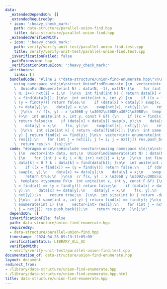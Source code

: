 ```yaml
---
data:
  _extendedDependsOn: []
  _extendedRequiredBy:
  - icon: ':heavy_check_mark:'
    path: data-structure/parallel-union-find.hpp
    title: data-structure/parallel-union-find.hpp
  _extendedVerifiedWith:
  - icon: ':heavy_check_mark:'
    path: verify/verify-unit-test/parallel-union-find.test.cpp
    title: verify/verify-unit-test/parallel-union-find.test.cpp
  _isVerificationFailed: false
  _pathExtension: hpp
  _verificationStatusIcon: ':heavy_check_mark:'
  attributes:
    links: []
  bundledCode: "#line 2 \"data-structure/union-find-enumerate.hpp\"\n\n#include <vector>\n\
    using namespace std;\n\nstruct UnionFindEnumerate {\n  vector<int> data, nxt;\n\
    \  UnionFindEnumerate(int N) : data(N, -1), nxt(N) {\n    for (int i = 0; i <\
    \ N; i++) nxt[i] = i;\n  }\n\n  int find(int k) { return data[k] < 0 ? k : data[k]\
    \ = find(data[k]); }\n\n  int unite(int x, int y) {\n    if ((x = find(x)) ==\
    \ (y = find(y))) return false;\n    if (data[x] > data[y]) swap(x, y);\n    data[x]\
    \ += data[y];\n    data[y] = x;\n    swap(nxt[x], nxt[y]);\n    return true;\n\
    \  }\n\n  // f(x, y) : x \u306B y \u3092\u30DE\u30FC\u30B8\n  template <typename\
    \ F>\n  int unite(int x, int y, const F &f) {\n    if ((x = find(x)) == (y = find(y)))\
    \ return false;\n    if (data[x] > data[y]) swap(x, y);\n    data[x] += data[y];\n\
    \    data[y] = x;\n    f(x, y);\n    swap(nxt[x], nxt[y]);\n    return true;\n\
    \  }\n\n  int size(int k) { return -data[find(k)]; }\n\n  int same(int x, int\
    \ y) { return find(x) == find(y); }\n\n  vector<int> enumerate(int i) {\n    vector<int>\
    \ res{i};\n    for (int j = nxt[i]; j != i; j = nxt[j]) res.push_back(j);\n  \
    \  return res;\n  }\n};\n"
  code: "#pragma once\n\n#include <vector>\nusing namespace std;\n\nstruct UnionFindEnumerate\
    \ {\n  vector<int> data, nxt;\n  UnionFindEnumerate(int N) : data(N, -1), nxt(N)\
    \ {\n    for (int i = 0; i < N; i++) nxt[i] = i;\n  }\n\n  int find(int k) { return\
    \ data[k] < 0 ? k : data[k] = find(data[k]); }\n\n  int unite(int x, int y) {\n\
    \    if ((x = find(x)) == (y = find(y))) return false;\n    if (data[x] > data[y])\
    \ swap(x, y);\n    data[x] += data[y];\n    data[y] = x;\n    swap(nxt[x], nxt[y]);\n\
    \    return true;\n  }\n\n  // f(x, y) : x \u306B y \u3092\u30DE\u30FC\u30B8\n\
    \  template <typename F>\n  int unite(int x, int y, const F &f) {\n    if ((x\
    \ = find(x)) == (y = find(y))) return false;\n    if (data[x] > data[y]) swap(x,\
    \ y);\n    data[x] += data[y];\n    data[y] = x;\n    f(x, y);\n    swap(nxt[x],\
    \ nxt[y]);\n    return true;\n  }\n\n  int size(int k) { return -data[find(k)];\
    \ }\n\n  int same(int x, int y) { return find(x) == find(y); }\n\n  vector<int>\
    \ enumerate(int i) {\n    vector<int> res{i};\n    for (int j = nxt[i]; j != i;\
    \ j = nxt[j]) res.push_back(j);\n    return res;\n  }\n};\n"
  dependsOn: []
  isVerificationFile: false
  path: data-structure/union-find-enumerate.hpp
  requiredBy:
  - data-structure/parallel-union-find.hpp
  timestamp: '2024-04-28 09:13:11+09:00'
  verificationStatus: LIBRARY_ALL_AC
  verifiedWith:
  - verify/verify-unit-test/parallel-union-find.test.cpp
documentation_of: data-structure/union-find-enumerate.hpp
layout: document
redirect_from:
- /library/data-structure/union-find-enumerate.hpp
- /library/data-structure/union-find-enumerate.hpp.html
title: data-structure/union-find-enumerate.hpp
---
```

